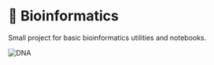 # 🧬 Bioinformatics

Small project for basic bioinformatics utilities and notebooks.

![DNA]([https://www.google.com/url?sa=i&url=https%3A%2F%2Fwww.basicknowledge101.com%2Fcategories%2Fdna.html&psig=AOvVaw2z2-Cc7SuGjtjQS9kcf-mi&ust=1745090298830000&source=images&cd=vfe&opi=89978449&ved=0CBQQjRxqFwoTCODM7I6m4owDFQAAAAAdAAAAABAN](https://www.basicknowledge101.com/categories/images/DNA_RNA.png))
